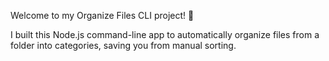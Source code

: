 Welcome to my Organize Files CLI project! 🚀

I built this Node.js command-line app to automatically organize files from a folder into categories, saving you from manual sorting.

